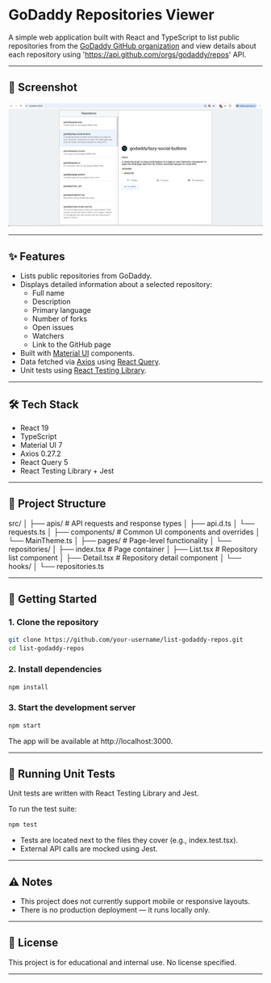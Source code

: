 # GoDaddy Repositories Viewer

A simple web application built with React and TypeScript to list public repositories from the [GoDaddy GitHub organization](https://github.com/godaddy) and view details about each repository using 'https://api.github.com/orgs/godaddy/repos' API.

---

## 📸 Screenshot

![Screenshot](./screenshot.png)

---

## ✨ Features

- Lists public repositories from GoDaddy.
- Displays detailed information about a selected repository:
  - Full name
  - Description
  - Primary language
  - Number of forks
  - Open issues
  - Watchers
  - Link to the GitHub page
- Built with [Material UI](https://mui.com/) components.
- Data fetched via [Axios](https://axios-http.com/) using [React Query](https://tanstack.com/query).
- Unit tests using [React Testing Library](https://testing-library.com/docs/react-testing-library/intro).

---

## 🛠️ Tech Stack

- React 19
- TypeScript
- Material UI 7
- Axios 0.27.2
- React Query 5
- React Testing Library + Jest

---

## 📁 Project Structure

src/
│
├── apis/ # API requests and response types
│ ├── api.d.ts
│ └── requests.ts
│
├── components/ # Common UI components and overrides
│ └── MainTheme.ts
│
├── pages/ # Page-level functionality
│ └── repositories/
│ ├── index.tsx # Page container
│ ├── List.tsx # Repository list component
│ ├── Detail.tsx # Repository detail component
│ └── hooks/
│ └── repositories.ts

---

## 🚀 Getting Started

### 1. Clone the repository

```bash
git clone https://github.com/your-username/list-godaddy-repos.git
cd list-godaddy-repos
```

### 2. Install dependencies

```bash
npm install
```

### 3. Start the development server

```bash
npm start
```

The app will be available at http://localhost:3000.

---

## 🧪 Running Unit Tests

Unit tests are written with React Testing Library and Jest.

To run the test suite:

```bash
npm test
```

- Tests are located next to the files they cover (e.g., index.test.tsx).
- External API calls are mocked using Jest.

---

## ⚠️ Notes

- This project does not currently support mobile or responsive layouts.
- There is no production deployment — it runs locally only.

---

## 📄 License

This project is for educational and internal use. No license specified.

---
